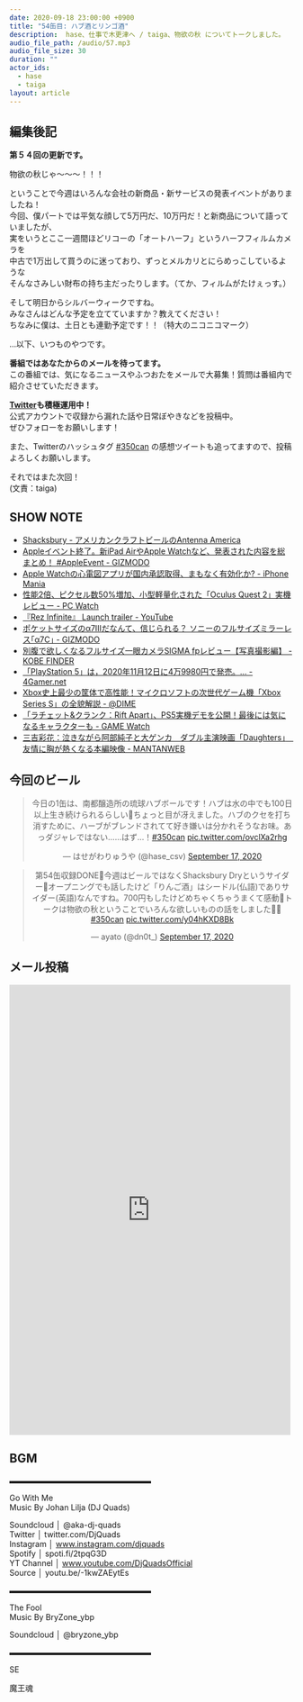 ```yaml
---
date: 2020-09-18 23:00:00 +0900
title: "54缶目: ハブ酒とリンゴ酒"
description:  hase、仕事で木更津へ / taiga、物欲の秋 についてトークしました。
audio_file_path: /audio/57.mp3
audio_file_size: 30
duration: ""
actor_ids:
  - hase
  - taiga
layout: article
---
```


## 編集後記

__第５４回の更新です。__

物欲の秋じゃ～～～！！！

ということで今週はいろんな会社の新商品・新サービスの発表イベントがありましたね！  
今回、僕パートでは平気な顔して5万円だ、10万円だ！と新商品について語っていましたが、  
実をいうとここ一週間ほどリコーの「オートハーフ」というハーフフィルムカメラを  
中古で1万出して買うのに迷っており、ずっとメルカリとにらめっこしているような  
そんなさみしい財布の持ち主だったりします。（てか、フィルムがたけぇっす。）

そして明日からシルバーウィークですね。  
みなさんはどんな予定を立てていますか？教えてください！    
ちなみに僕は、土日とも連勤予定です！！（特大のニコニコマーク）  

…以下、いつものやつです。

__番組ではあなたからのメールを待ってます。__  
この番組では、気になるニュースやふつおたをメールで大募集！質問は番組内で紹介させていただきます。  

__[Twitter](https://twitter.com/am350can)も積極運用中！__  
公式アカウントで収録から漏れた話や日常ぼやきなどを投稿中。  
ぜひフォローをお願いします！  

また、Twitterのハッシュタグ [#350can](https://twitter.com/search?q=%23350can&src=hashtag_click) の感想ツイートも追ってますので、投稿よろしくお願いします。  

それではまた次回！  
(文責：taiga)

## SHOW NOTE

- [Shacksbury - アメリカンクラフトビールのAntenna America](https://www.antenna-america.com/category/Shacksbury)
- [Appleイベント終了。新iPad AirやApple Watchなど、発表された内容を総まとめ！ #AppleEvent - GIZMODO](https://www.gizmodo.jp/2020/09/apple-event-2020-september-realtime-summary.html)
- [Apple Watchの心電図アプリが国内承認取得、まもなく有効化か? - iPhone Mania](https://iphone-mania.jp/news-311252/)
- [性能2倍、ピクセル数50%増加、小型軽量化された「Oculus Quest 2」実機レビュー - PC Watch](https://pc.watch.impress.co.jp/docs/column/hothot/1277548.html)
- [『Rez Infinite』 Launch trailer - YouTube](https://www.youtube.com/watch?v=d5Tp25kyH7E)
- [ポケットサイズのα7IIIだなんて、信じられる？ ソニーのフルサイズミラーレス｢α7C｣ - GIZMODO](https://www.gizmodo.jp/2020/09/sony-a7c.html)
- [別腹で欲しくなるフルサイズ一眼カメラSIGMA fpレビュー【写真撮影編】 - KOBE FINDER](https://kobefinder.com/sigma-fp-photography/)
- [「PlayStation 5」は，2020年11月12日に4万9980円で発売。... - 4Gamer.net](https://www.4gamer.net/games/990/G999027/20200914094/)
- [Xbox史上最少の筐体で高性能！マイクロソフトの次世代ゲーム機「Xbox Series S」の全貌解説 - @DIME](https://dime.jp/genre/988525/)
- [「ラチェット&クランク：Rift Apart」、PS5実機デモを公開！最後には気になるキャラクターも - GAME Watch](https://game.watch.impress.co.jp/docs/news/1273322.html)
- [三吉彩花：泣きながら阿部純子と大ゲンカ　ダブル主演映画「Daughters」　友情に胸が熱くなる本編映像 - MANTANWEB](https://mantan-web.jp/article/20200916dog00m200077000c.html)

## 今回のビール

<center>
<blockquote class="twitter-tweet"><p lang="ja" dir="ltr">今日の1缶は、南都醸造所の琉球ハブボールです！ハブは水の中でも100日以上生き続けられるらしい🐍ちょっと目が冴えました。ハブのクセを打ち消すために、ハーブがブレンドされてて好き嫌いは分かれそうなお味。あっダジャレではない……はず…！<a href="https://twitter.com/hashtag/350can?src=hash&amp;ref_src=twsrc%5Etfw">#350can</a> <a href="https://t.co/ovclXa2rhg">pic.twitter.com/ovclXa2rhg</a></p>&mdash; はせがわりゅうや (@hase_csv) <a href="https://twitter.com/hase_csv/status/1306600061736894464?ref_src=twsrc%5Etfw">September 17, 2020</a></blockquote> <script async src="https://platform.twitter.com/widgets.js" charset="utf-8"></script>

<blockquote class="twitter-tweet"><p lang="ja" dir="ltr">第54缶収録DONE🍻今週はビールではなくShacksbury Dryというサイダー🥤オープニングでも話したけど「りんご酒」はシードル(仏語)でありサイダー(英語)なんですね。700円もしたけどめちゃくちゃうまくて感動🥺トークは物欲の秋ということでいろんな欲しいものの話をしました💸💸 <a href="https://twitter.com/hashtag/350can?src=hash&amp;ref_src=twsrc%5Etfw">#350can</a> <a href="https://t.co/y04hKXD8Bk">pic.twitter.com/y04hKXD8Bk</a></p>&mdash; ayato (@dn0t_) <a href="https://twitter.com/dn0t_/status/1306598813944041473?ref_src=twsrc%5Etfw">September 17, 2020</a></blockquote> <script async src="https://platform.twitter.com/widgets.js" charset="utf-8"></script>
</center>

## メール投稿
<div class="iframe-wrapper">
<iframe src="https://docs.google.com/forms/d/e/1FAIpQLSfTZ99ZtY5BJtHk38i7c_p3AdF-uIGnOOsc6W05wV6L0MTAQg/viewform?embedded=true" width="500" height="800" frameborder="0" marginheight="0" marginwidth="0">読み込んでいます…</iframe>
</div>

## BGM
▬▬▬▬▬▬▬▬▬▬▬▬▬▬▬▬▬▬  

Go With Me  
Music By Johan Lilja (DJ Quads)  

Soundcloud │ @aka-dj-quads  
Twitter │ twitter.com/DjQuads  
Instagram │ www.instagram.com/djquads  
Spotify │ spoti.fi/2tpqG3D  
YT Channel │ www.youtube.com/DjQuadsOfficial  
Source │ youtu.be/-1kwZAEytEs  

▬▬▬▬▬▬▬▬▬▬▬▬▬▬▬▬▬▬  

The Fool  
Music By BryZone_ybp  

Soundcloud │ @bryzone_ybp  

▬▬▬▬▬▬▬▬▬▬▬▬▬▬▬▬▬▬  

SE

魔王魂
